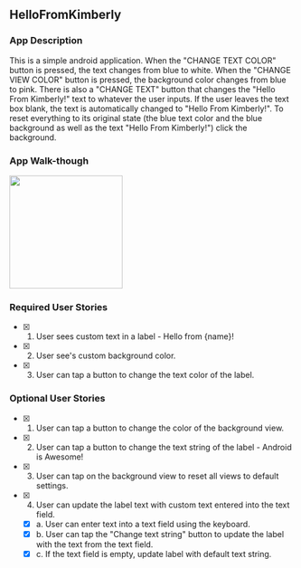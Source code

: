 ## HelloFromKimberly

### App Description
This is a simple android application. When the "CHANGE TEXT COLOR" button is pressed, the text changes from blue to white. When the "CHANGE VIEW COLOR" button is pressed, the background color changes from blue to pink. There is also a "CHANGE TEXT" button that changes the "Hello From Kimberly!" text to whatever the user inputs. If the user leaves the text box blank, the text is automatically changed to "Hello From Kimberly!". To reset everything to its original state (the blue text color and the blue background as well as the text "Hello From Kimberly!") click the background. 
### App Walk-though
<img src="https://media.giphy.com/media/eiqFDEXiZMQPzBhipf/giphy.gif" width=200><br>
### Required User Stories
- [x] 1. User sees custom text in a label - Hello from {name}!
- [x] 2. User see's custom background color.
- [x] 3. User can tap a button to change the text color of the label.

### Optional User Stories
- [x] 1. User can tap a button to change the color of the background view.  
- [x] 2. User can tap a button to change the text string of the label - Android is Awesome!  
- [x] 3. User can tap on the background view to reset all views to default settings.  
- [x] 4. User can update the label text with custom text entered into the text field.  
   - [x] a. User can enter text into a text field using the keyboard.  
   - [x] b. User can tap the "Change text string" button to update the label with the text from the text field.  
   - [x] c. If the text field is empty, update label with default text string.  
